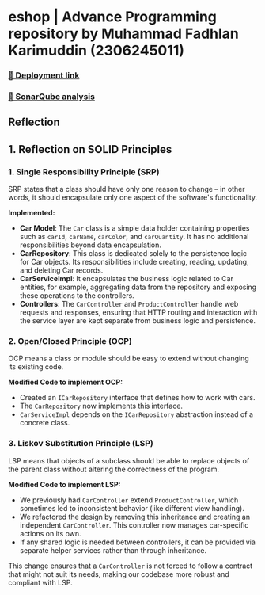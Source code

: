 # eshop | Advance Programming repository by Muhammad Fadhlan Karimuddin (2306245011)

### [🚀 Deployment link](https://tory-madge-poemich-3f32ba73.koyeb.app/product/)
### [🔐 SonarQube analysis](https://sonarcloud.io/project/overview?id=poemich_eshop)

## Reflection

## 1. Reflection on SOLID Principles

### 1. Single Responsibility Principle (SRP)

SRP states that a class should have only one reason to change – in other words, it should encapsulate only one aspect of the software's functionality.

**Implemented:**
- **Car Model**: The `Car` class is a simple data holder containing properties such as `carId`, `carName`, `carColor`, and `carQuantity`. It has no additional responsibilities beyond data encapsulation.
- **CarRepository**: This class is dedicated solely to the persistence logic for Car objects. Its responsibilities include creating, reading, updating, and deleting Car records.
- **CarServiceImpl**: It encapsulates the business logic related to Car entities, for example, aggregating data from the repository and exposing these operations to the controllers.
- **Controllers**: The `CarController` and `ProductController` handle web requests and responses, ensuring that HTTP routing and interaction with the service layer are kept separate from business logic and persistence.

### 2. Open/Closed Principle (OCP)

OCP means a class or module should be easy to extend without changing its existing code.

**Modified Code to implement OCP:**
- Created an `ICarRepository` interface that defines how to work with cars.
- The `CarRepository` now implements this interface.
- `CarServiceImpl` depends on the `ICarRepository` abstraction instead of a concrete class.

### 3. Liskov Substitution Principle (LSP)

LSP means that objects of a subclass should be able to replace objects of the parent class without altering the correctness of the program.

**Modified Code to implement LSP:**
- We previously had `CarController` extend `ProductController`, which sometimes led to inconsistent behavior (like different view handling).
- We refactored the design by removing this inheritance and creating an independent `CarController`. This controller now manages car-specific actions on its own.
- If any shared logic is needed between controllers, it can be provided via separate helper services rather than through inheritance.

This change ensures that a `CarController` is not forced to follow a contract that might not suit its needs, making our codebase more robust and compliant with LSP.
